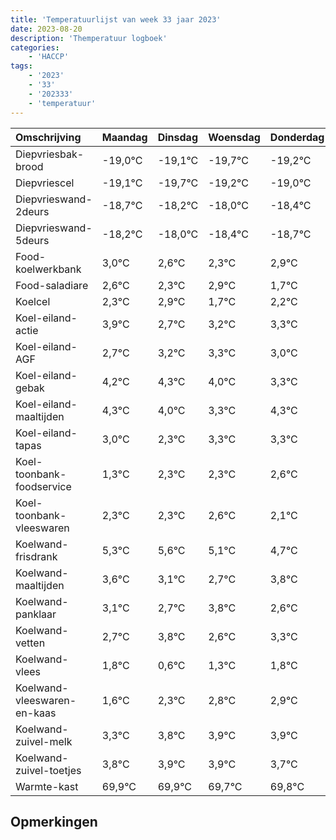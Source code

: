 ```yaml
---
title: 'Temperatuurlijst van week 33 jaar 2023'
date: 2023-08-20
description: 'Themperatuur logboek'
categories:
    - 'HACCP'
tags:
    - '2023'
    - '33'
    - '202333'
    - 'temperatuur'
---
```

|Omschrijving|Maandag|Dinsdag|Woensdag|Donderdag|Vrijdag|Zaterdag|Zondag|
|:---|:---|:---|:---|:---|:---|:---|:---|
|Diepvriesbak-brood|-19,0°C|-19,1°C|-19,7°C|-19,2°C|-19,0°C|-19,4°C|-19,7°C|
|Diepvriescel|-19,1°C|-19,7°C|-19,2°C|-19,0°C|-19,4°C|-19,7°C|-19,1°C|
|Diepvrieswand-2deurs|-18,7°C|-18,2°C|-18,0°C|-18,4°C|-18,7°C|-18,1°C|-19,3°C|
|Diepvrieswand-5deurs|-18,2°C|-18,0°C|-18,4°C|-18,7°C|-18,1°C|-19,3°C|-18,8°C|
|Food-koelwerkbank|3,0°C|2,6°C|2,3°C|2,9°C|1,7°C|2,2°C|2,3°C|
|Food-saladiare|2,6°C|2,3°C|2,9°C|1,7°C|2,2°C|2,3°C|2,0°C|
|Koelcel|2,3°C|2,9°C|1,7°C|2,2°C|2,3°C|2,0°C|1,3°C|
|Koel-eiland-actie|3,9°C|2,7°C|3,2°C|3,3°C|3,0°C|2,3°C|3,3°C|
|Koel-eiland-AGF|2,7°C|3,2°C|3,3°C|3,0°C|2,3°C|3,3°C|3,3°C|
|Koel-eiland-gebak|4,2°C|4,3°C|4,0°C|3,3°C|4,3°C|4,3°C|4,6°C|
|Koel-eiland-maaltijden|4,3°C|4,0°C|3,3°C|4,3°C|4,3°C|4,6°C|4,1°C|
|Koel-eiland-tapas|3,0°C|2,3°C|3,3°C|3,3°C|3,6°C|3,1°C|2,7°C|
|Koel-toonbank-foodservice|1,3°C|2,3°C|2,3°C|2,6°C|2,1°C|1,7°C|2,8°C|
|Koel-toonbank-vleeswaren|2,3°C|2,3°C|2,6°C|2,1°C|1,7°C|2,8°C|1,6°C|
|Koelwand-frisdrank|5,3°C|5,6°C|5,1°C|4,7°C|5,8°C|4,6°C|5,3°C|
|Koelwand-maaltijden|3,6°C|3,1°C|2,7°C|3,8°C|2,6°C|3,3°C|3,8°C|
|Koelwand-panklaar|3,1°C|2,7°C|3,8°C|2,6°C|3,3°C|3,8°C|3,9°C|
|Koelwand-vetten|2,7°C|3,8°C|2,6°C|3,3°C|3,8°C|3,9°C|3,9°C|
|Koelwand-vlees|1,8°C|0,6°C|1,3°C|1,8°C|1,9°C|1,9°C|1,7°C|
|Koelwand-vleeswaren-en-kaas|1,6°C|2,3°C|2,8°C|2,9°C|2,9°C|2,7°C|2,8°C|
|Koelwand-zuivel-melk|3,3°C|3,8°C|3,9°C|3,9°C|3,7°C|3,8°C|3,3°C|
|Koelwand-zuivel-toetjes|3,8°C|3,9°C|3,9°C|3,7°C|3,8°C|3,3°C|2,6°C|
|Warmte-kast|69,9°C|69,9°C|69,7°C|69,8°C|69,3°C|68,6°C|69,8°C|

## Opmerkingen


